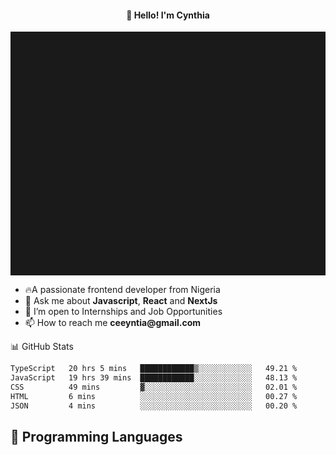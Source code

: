 <h4 align="center">👋 Hello! I'm Cynthia</h4>

<hr style="height:10%; margin-left:0; margin-right:0;" />

<div align="left">
  <ul>
  <li>🔥A passionate frontend developer from Nigeria</li>
  <li>💬 Ask me about <strong>Javascript</strong>, <strong>React</strong> and <strong> NextJs</strong></li>
  <li>👯 I’m open to Internships and Job Opportunities</li>
  <li>📫 How to reach me <strong>ceeyntia@gmail.com</strong></li>
</ul>
</div
  
## 📊 GitHub Stats

<!--START_SECTION:waka-->

```txt
TypeScript   20 hrs 5 mins   ████████████▒░░░░░░░░░░░░   49.21 %
JavaScript   19 hrs 39 mins  ████████████░░░░░░░░░░░░░   48.13 %
CSS          49 mins         ▓░░░░░░░░░░░░░░░░░░░░░░░░   02.01 %
HTML         6 mins          ░░░░░░░░░░░░░░░░░░░░░░░░░   00.27 %
JSON         4 mins          ░░░░░░░░░░░░░░░░░░░░░░░░░   00.20 %
```

<!--END_SECTION:waka-->

## 💬 Programming Languages

<!--START_SECTION:languages-->
<!--END_SECTION:languages-->

